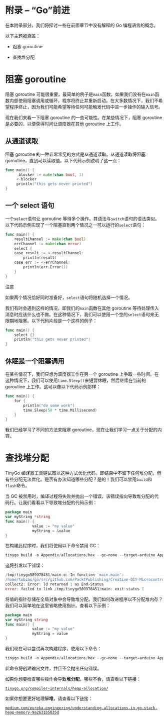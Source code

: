 # 附录 – “Go”前进

在本附录部分，我们将探讨一些在前面章节中没有解释的 Go 编程语言的概念。

以下主题被涵盖：

+   阻塞 goroutine

+   查找堆分配

# 阻塞 goroutine

阻塞 goroutine 可能很重要。最简单的例子是`main`函数。如果我们没有在`main`函数内部使用阻塞调用或循环，程序将终止并重新启动。在大多数情况下，我们不希望程序终止，因为我们可能希望等待任何可能触发代码中进一步操作的输入信号。

现在我们来看一下阻塞 goroutine 的一些可能性。在某些情况下，阻塞 goroutine 是必要的，以便获得时间让调度器在其他 goroutine 上工作。

## 从通道读取

阻塞 goroutine 的一种非常常见的方式是从通道读取。从通道读取将阻塞 goroutine，直到可以读取值。以下代码示例说明了这一点：

```go
func main() {
      blocker := make(chan bool, 1)
     <-blocker
     println("this gets never printed")
}
```

## 一个 select 语句

一个`select`语句让 goroutine 等待多个操作。其语法与`switch`语句的语法类似。以下代码示例实现了一个阻塞直到两个情况之一可以运行的`select`语句：

```go
func main() {
    resultChannel := make(chan bool)
    errChannel := make(chan error)
    select {
    case result := <-resultChannel:
        println(result)
    case err := <-errChannel:
        println(err.Error())
    }
}
```

注意

如果两个情况恰好同时准备好，`select`语句将随机选择一个情况。

我们有时会遇到这样的情况，即我们的`main`函数在其他 goroutine 等待处理传入消息时应该什么也不做。在这种情况下，我们可以使用一个空的`select`语句来无限期地阻塞。以下代码片段是一个这样的例子：

```go
func main() {
    select {}
    println("this gets never printed")
}
```

## 休眠是一个阻塞调用

在某些情况下，我们只想为调度器工作在另一个 goroutine 上争取一些时间。在这种情况下，我们可以使用`time.Sleep()`来短暂休眠，然后继续在当前的 goroutine 上工作。这可以像以下代码示例那样：

```go
func main() {
    for {
        println("do some work")
        time.Sleep(50 * time.Millisecond)
    }
}
```

我们已经学习了不同的方法来阻塞 goroutine，现在让我们学习一点关于分配的内容。

# 查找堆分配

TinyGo 编译器工具链试图以这种方式优化代码，即结果中不留下任何堆分配，但有些分配无法优化。是否有办法知道哪些分配？是的！我们可以禁用`build`和`flash`命令。

当 GC 被禁用时，编译过程将失败并抛出一个错误，该错误指向导致堆分配的代码行。让我们看看以下导致堆分配的代码示例：

```go
package main
var myString *string
func main() {
            value := "my value"
            myString = &value
}
```

在构建此程序时，我们将使用以下命令禁用 GC：

```go
tinygo build -o Appendix/allocations/hex --gc=none --target=arduino Appendix/allocations/main.go
```

这将引发以下错误：

```go
/tmp/tinygo589978451/main.o: In function `main.main':
/home/tobias/go/src/github.com/PacktPublishing/Creative-DIY-Microcontroller-Projects-with-TinyGo-and-WebAssembly/blob/master/Appendix/allocations/main.go:6: undefined reference to `runtime.alloc'
collect2: Error: ld returned 1 as End-Status 
error: failed to link /tmp/tinygo589978451/main: exit status 1
```

将值的指针存储在全局对象中会导致堆分配。我们如何改进程序以不分配堆内存？我们可以简单地在这里省略使用指针。查看以下示例：

```go
package main
var myString string
func main() {
            value := "my value"
            myString = value
}
```

我们现在可以尝试再次构建程序，使用以下命令：

```go
tinygo build -o Appendix/allocations/hex --gc=none --target=arduino Appendix/allocations/main.go
```

此命令将创建输出文件，并且不会抛出任何错误。

如果你想要检查哪些操作会导致**堆分配**，哪些不会，请查看以下链接：

[`tinygo.org/compiler-internals/heap-allocation/`](https://tinygo.org/compiler-internals/heap-allocation/)

如果你想要更好地理解**堆**，请查看以下链接：

[`medium.com/eureka-engineering/understanding-allocations-in-go-stack-heap-memory-9a2631b5035d`](https://medium.com/eureka-engineering/understanding-allocations-in-go-stack-heap-memory-9a2631b5035d)
